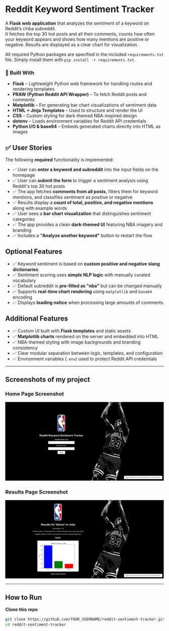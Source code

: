 # Reddit Keyword Sentiment Tracker 

A **Flask web application** that analyzes the sentiment of a keyword on Reddit’s r/nba subreddit.  
It fetches the top 30 hot posts and all their comments, counts how often your keyword appears and shows how many mentions are positive or negative. Results are displayed as a clear chart for visualization.

All required Python packages are specified in the included `requirements.txt` file. Simply install them with `pip install -r requirements.txt`.

### 🔧 Built With
- **Flask** – Lightweight Python web framework for handling routes and rendering templates  
- **PRAW (Python Reddit API Wrapper)** – To fetch Reddit posts and comments  
- **Matplotlib** – For generating bar chart visualizations of sentiment data  
- **HTML + Jinja Templates** – Used to structure and render the UI  
- **CSS** – Custom styling for dark-themed NBA-inspired design  
- **dotenv** – Loads environment variables for Reddit API credentials  
- **Python I/O & base64** – Embeds generated charts directly into HTML as images  

## ✅ User Stories

The following **required** functionality is implemented:

- ✅ User can **enter a keyword and subreddit** into the input fields on the homepage  
- ✅ User can **submit the form** to trigger a sentiment analysis using Reddit's top 30 hot posts  
- ✅ The app fetches **comments from all posts**, filters them for keyword mentions, and classifies sentiment as positive or negative  
- ✅ Results display a **count of total, positive, and negative mentions** along with example words  
- ✅ User sees a **bar chart visualization** that distinguishes sentiment categories  
- ✅ The app provides a clean **dark-themed UI** featuring NBA imagery and branding  
- ✅ Includes a **"Analyze another keyword"** button to restart the flow  


## Optional Features

- ✅ Keyword sentiment is based on **custom positive and negative slang dictionaries**  
- ✅ Sentiment scoring uses **simple NLP logic** with manually curated vocabulary  
- ✅ Default subreddit is **pre-filled as "nba"** but can be changed manually  
- ✅ Supports **real-time chart rendering** using `matplotlib` and `base64` encoding  
- ✅ Displays **loading notice** when processing large amounts of comments  


## Additional Features

- ✅ Custom UI built with **Flask templates** and static assets  
- ✅ **Matplotlib charts** rendered on the server and embedded into HTML  
- ✅ NBA-themed styling with image backgrounds and branding consistency  
- ✅ Clear modular separation between logic, templates, and configuration  
- ✅ Environment variables (`.env`) used to protect Reddit API credentials  

---

## Screenshots of my project 

### Home Page Screenshot 
![Home Page](screenshots/home_page.JPG)

### Results Page Screenshot
![Results Page](screenshots/results_page.JPG)

---

## How to Run

**Clone this repo**

```bash
git clone https://github.com/YOUR_USERNAME/reddit-sentiment-tracker.git
cd reddit-sentiment-tracker
